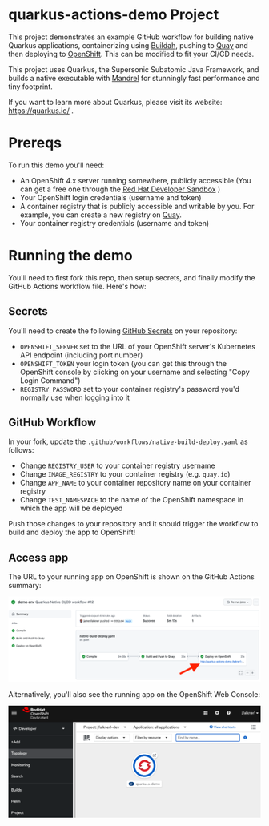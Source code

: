 # quarkus-actions-demo Project

This project demonstrates an example GitHub workflow for building native Quarkus applications, containerizing using [Buildah](https://buildah.io), pushing to [Quay](https://quay.io) and then deploying to [OpenShift](https://openshift.com). This can be modified to fit your CI/CD needs.

This project uses Quarkus, the Supersonic Subatomic Java Framework, and builds a native executable with [Mandrel](https://github.com/graalvm/mandrel) for stunningly fast performance and tiny footprint.

If you want to learn more about Quarkus, please visit its website: https://quarkus.io/ .

# Prereqs

To run this demo you'll need:

- An OpenShift 4.x server running somewhere, publicly accessible (You can get a free one through the [Red Hat Developer Sandbox](https://developers.redhat.com/developer-sandbox) )
- Your OpenShift login credentials (username and token)
- A container registry that is publicly accessible and writable by you. For example, you can create a new registry on [Quay](https://quay.io).
- Your container registry credentials (username and token)


# Running the demo

You'll need to first fork this repo, then setup secrets, and finally modify the GitHub Actions workflow file. Here's how:

## Secrets

You'll need to create the following [GitHub Secrets](https://docs.github.com/en/actions/security-guides/encrypted-secrets) on your repository:

- `OPENSHIFT_SERVER` set to the URL of your OpenShift server's Kubernetes API endpoint (including port number)
- `OPENSHIFT_TOKEN` your login token (you can get this through the OpenShift console by clicking on your username and selecting "Copy Login Command")
- `REGISTRY_PASSWORD` set to your container registry's password you'd normally use when logging into it
  
## GitHub Workflow

In your fork, update the `.github/workflows/native-build-deploy.yaml` as follows:

- Change `REGISTRY_USER` to your container registry username
- Change `IMAGE_REGISTRY` to your container registry (e.g. `quay.io`)
- Change `APP_NAME` to your container repository name on your container registry
- Change `TEST_NAMESPACE` to the name of the OpenShift namespace in which the app will be deployed

Push those changes to your repository and it should trigger the workflow to build and deploy the app to OpenShift!

## Access app

The URL to your running app on OpenShift is shown on the GitHub Actions summary:

![Actions](.img/action-url.png)

Alternatively, you'll also see the running app on the OpenShift Web Console:

![Actions](.img/console.png)

